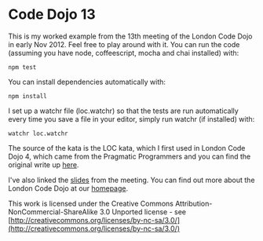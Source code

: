Code Dojo 13
============
This is my worked example from the 13th meeting of the London Code Dojo in early Nov 2012. Feel free to play around with it. You can run the code (assuming you have node, coffeescript, mocha and chai installed) with:

    npm test

You can install dependencies automatically with:

    npm install

I set up a watchr file (loc.watchr) so that the tests are run automatically every time you save a file in your editor, simply run watchr (if installed) with:

    watchr loc.watchr

The source of the kata is the LOC kata, which I first used in London Code Dojo 4, which came from the Pragmatic Programmers and you can find the original write up [here](http://codekata.com/kata/kata13-counting-code-lines/).

I've also linked the [slides](https://speakerdeck.com/sleepyfox/code-dojo-13-nov-2012) from the meeting. You can find out more about the London Code Dojo at our [homepage](http://www.meetup.com/London-Code-Dojo/).

This work is licensed under the Creative Commons Attribution-NonCommercial-ShareAlike 3.0 Unported license - see [http://creativecommons.org/licenses/by-nc-sa/3.0/](http://creativecommons.org/licenses/by-nc-sa/3.0/)
